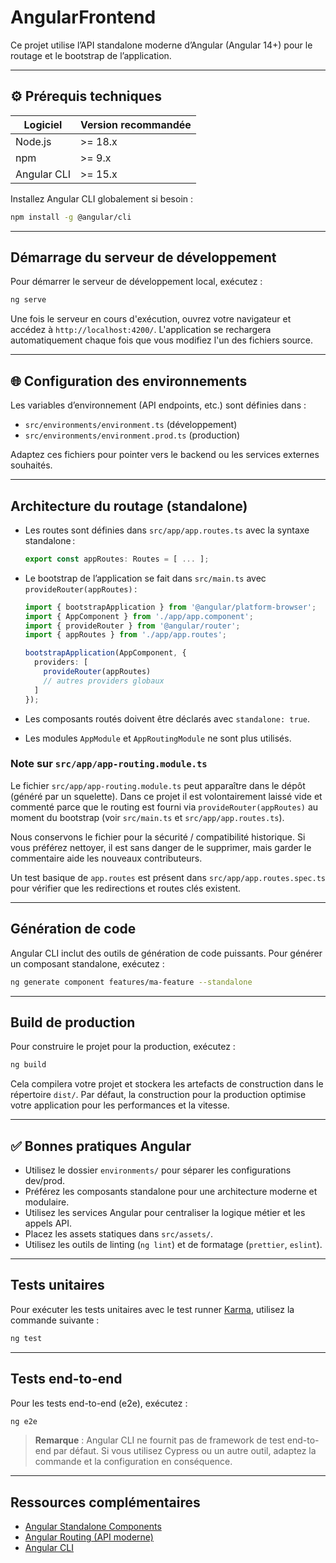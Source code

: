 # AngularFrontend

Ce projet utilise l’API standalone moderne d’Angular (Angular 14+) pour le routage et le bootstrap de l’application.

---

## ⚙️ Prérequis techniques

| Logiciel         | Version recommandée |
|------------------|--------------------|
| Node.js          | >= 18.x            |
| npm              | >= 9.x             |
| Angular CLI      | >= 15.x            |

Installez Angular CLI globalement si besoin :
```bash
npm install -g @angular/cli
```

---

## Démarrage du serveur de développement

Pour démarrer le serveur de développement local, exécutez :

```bash
ng serve
```

Une fois le serveur en cours d'exécution, ouvrez votre navigateur et accédez à `http://localhost:4200/`. L'application se rechargera automatiquement chaque fois que vous modifiez l'un des fichiers source.

---

## 🌐 Configuration des environnements

Les variables d’environnement (API endpoints, etc.) sont définies dans :

- `src/environments/environment.ts` (développement)
- `src/environments/environment.prod.ts` (production)

Adaptez ces fichiers pour pointer vers le backend ou les services externes souhaités.

---

## Architecture du routage (standalone)

- Les routes sont définies dans `src/app/app.routes.ts` avec la syntaxe standalone :

  ```typescript
  export const appRoutes: Routes = [ ... ];
  ```

- Le bootstrap de l’application se fait dans `src/main.ts` avec `provideRouter(appRoutes)` :

  ```typescript
  import { bootstrapApplication } from '@angular/platform-browser';
  import { AppComponent } from './app/app.component';
  import { provideRouter } from '@angular/router';
  import { appRoutes } from './app/app.routes';

  bootstrapApplication(AppComponent, {
    providers: [
      provideRouter(appRoutes)
      // autres providers globaux
    ]
  });
  ```

- Les composants routés doivent être déclarés avec `standalone: true`.
- Les modules `AppModule` et `AppRoutingModule` ne sont plus utilisés.

### Note sur `src/app/app-routing.module.ts`

Le fichier `src/app/app-routing.module.ts` peut apparaître dans le dépôt (généré par un squelette). Dans ce projet il est volontairement laissé vide et commenté parce que le routing est fourni via `provideRouter(appRoutes)` au moment du bootstrap (voir `src/main.ts` et `src/app/app.routes.ts`).

Nous conservons le fichier pour la sécurité / compatibilité historique. Si vous préférez nettoyer, il est sans danger de le supprimer, mais garder le commentaire aide les nouveaux contributeurs.

Un test basique de `app.routes` est présent dans `src/app/app.routes.spec.ts` pour vérifier que les redirections et routes clés existent.

---

## Génération de code

Angular CLI inclut des outils de génération de code puissants. Pour générer un composant standalone, exécutez :

```bash
ng generate component features/ma-feature --standalone
```

---

## Build de production

Pour construire le projet pour la production, exécutez :

```bash
ng build
```

Cela compilera votre projet et stockera les artefacts de construction dans le répertoire `dist/`. Par défaut, la construction pour la production optimise votre application pour les performances et la vitesse.

---

## ✅ Bonnes pratiques Angular

- Utilisez le dossier `environments/` pour séparer les configurations dev/prod.
- Préférez les composants standalone pour une architecture moderne et modulaire.
- Utilisez les services Angular pour centraliser la logique métier et les appels API.
- Placez les assets statiques dans `src/assets/`.
- Utilisez les outils de linting (`ng lint`) et de formatage (`prettier`, `eslint`).

---

## Tests unitaires

Pour exécuter les tests unitaires avec le test runner [Karma](https://karma-runner.github.io), utilisez la commande suivante :

```bash
ng test
```

---

## Tests end-to-end

Pour les tests end-to-end (e2e), exécutez :

```bash
ng e2e
```

> **Remarque** : Angular CLI ne fournit pas de framework de test end-to-end par défaut. Si vous utilisez Cypress ou un autre outil, adaptez la commande et la configuration en conséquence.

---

## Ressources complémentaires

- [Angular Standalone Components](https://angular.dev/guide/standalone-components)
- [Angular Routing (API moderne)](https://angular.dev/guide/router)
- [Angular CLI](https://angular.dev/tools/cli)
